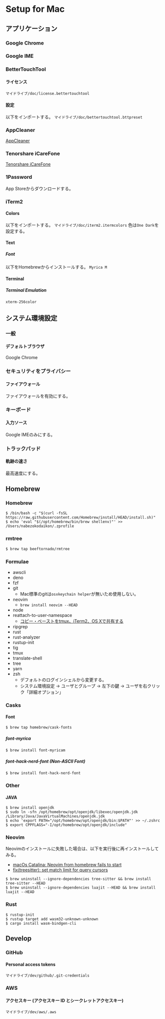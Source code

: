# Setup for Mac

## アプリケーション
### Google Chrome
### Google IME
### BetterTouchTool
#### ライセンス
`マイドライブ/doc/license.bettertouchtool`
#### 設定
以下をインポートする。
`マイドライブ/doc/bettertouchtool.bttpreset`
### AppCleaner 
[AppCleaner](https://freemacsoft.net/appcleaner/)
### Tenorshare iCareFone
[Tenorshare iCareFone](https://www.tenorshare.jp/products/icarefone.html)
### 1Password
App Storeからダウンロードする。
### iTerm2
#### Colors
以下をインポートする。
`マイドライブ/doc/iterm2.itermcolors`
色は`One Dark`を設定する。
#### Text
##### Font
以下をHomebrewからインストールする。
`Myrica M`
#### Terminal
##### Terminal Emulation
`xterm-256color`

## システム環境設定
### 一般
#### デフォルトブラウザ
Google Chrome
### セキュリティをプライバシー
#### ファイアウォール
ファイアウォールを有効にする。
### キーボード
#### 入力ソース
Google IMEのみにする。
### トラックパッド
#### 軌跡の速さ
最高速度にする。

## Homebrew
### Homebrew
```
$ /bin/bash -c "$(curl -fsSL https://raw.githubusercontent.com/Homebrew/install/HEAD/install.sh)"
$ echo 'eval "$(/opt/homebrew/bin/brew shellenv)"' >> /Users/nabezokodaikon/.zprofile
```
### rmtree
```bash
$ brew tap beeftornado/rmtree
```
### Formulae
* awscli
* deno
* fzf
* git
  * Mac標準のgitは`osxkeychain helper`が無いため使用しない。
* neovim
  * `brew install neovim --HEAD`
* node
* reattach-to-user-namespace
  * [コピー・ペーストをtmux、iTerm2、OS Xで共有する](https://qiita.com/kiyodori/items/02eb88864f583db3e799)
* ripgrep
* rust
* rust-analyzer
* rustup-init
* tig
* tmux
* translate-shell
* tree
* yarn
* zsh
  * デフォルトのログインシェルから変更する。
  * システム環境設定 -> ユーザとグループ -> 左下の鍵 -> ユーザを右クリック「詳細オプション」
### Casks
#### Font
```
$ brew tap homebrew/cask-fonts
```
##### font-myrica
```
$ brew install font-myricam
```
##### font-hack-nerd-font (Non-ASCII Font)
```
$ brew install font-hack-nerd-font
```
### Other
#### JAVA
```
$ brew install openjdk
$ sudo ln -sfn /opt/homebrew/opt/openjdk/libexec/openjdk.jdk /Library/Java/JavaVirtualMachines/openjdk.jdk
$ echo 'export PATH="/opt/homebrew/opt/openjdk/bin:$PATH"' >> ~/.zshrc
$ export CPPFLAGS="-I/opt/homebrew/opt/openjdk/include"
```
### Neovim
Neovimのインストールに失敗した場合は、以下を実行後に再インストールしてみる。
* [macOs Catalina: Neovim from homebrew fails to start](https://github.com/neovim/neovim/issues/11411)
* [fix(treesitter): set match limit for query cursors](https://github.com/neovim/neovim/pull/14915)
```
$ brew uninstall --ignore-dependencies tree-sitter && brew install tree-sitter --HEAD
$ brew uninstall --ignore-dependencies luajit --HEAD && brew install luajit --HEAD
```
### Rust
```
$ rustup-init
$ rustup target add wasm32-unknown-unknown
$ cargo install wasm-bindgen-cli
```

## Develop
### GitHub
#### Personal access tokens
`マイドライブ/dev/github/.git-credentials`
### AWS
#### アクセスキー (アクセスキー ID とシークレットアクセスキー)
`マイドライブ/dev/aws/.aws`
